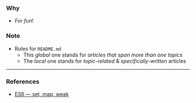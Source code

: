 ### Why
- *For fun*!

### Note
- Rules for ```README.md```
  - This *global* one stands for *articles that span more than one topics*
  - The *local* one stands for *topic-related* & *specifically-written* articles

-----

### References
- [ES6 — set, map, weak](https://medium.com/ecmascript-2015/es6-set-map-weak-a2aeb7e2d384)
